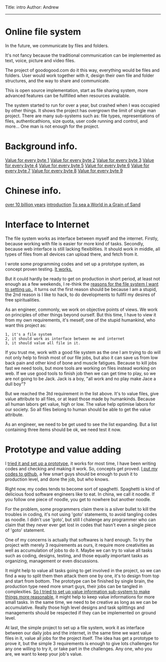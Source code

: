 Title: intro
Author: Andrew


<hr />

# Online file system

In the future, we communicate by files and folders.

It's not fancy because
the traditional communication can be implemented as text, voice,
picture and video files.

The project of goodogood.com do it this way, everything would be files and
folders. User would work together with it, design their own file and folder
structures, and the way to share and communicate.

This is open source implementation, start as file sharing system,
more advanced features can be fullfilled when resources available.

The system started to run for over a year, but crashed when I was 
occupied by other things. It shows the project has overgrown the
limit of single man project. There are many sub-systems such as: file
types, representations of files, authenticathions, size quota, user code
running and control, and more...
One man is not enough for the project.


# Background info.


[Value for every byte 1](/md/md.files/byte-value.md.html)
[Value for every byte 2](/md/md.files/clean-claim.md.html)
[Value for every byte 3](/md/md.files/code-value.md.html)
[Value for every byte 4](/md/md.files/intro.md.html)
[Value for every byte 5](/md/md.files/negative.md.html)
[Value for every byte 6](/md/md.files/reasons.md.html)
[Value for every byte 7](/md/md.files/start.md.html)
[Value for every byte 8](/md/md.files/test24.md.html)
[Value for every byte 9](/md/md.files/value.md.html)


# Chinese info.


[over 10 billion years](/md/md.files/137.md.html)
[introduction](/md/md.files/cn/intro.md.html)
[To sea a World in a Grain of Sand](/md/md.files/cn/sand.markdown.html)



# Interface to Internet

The file system works as interface between myself and the
internet.  Firstly, because working with file is easier for more kind of
tasks.  Secondly, because web interface is still lacking flexiblities.  It
should work in middle, all types of files from all devices can upload there,
and fetch from it.

I wrote some programming codes and set up a prototype system, as concept
proven testing.  [It works.](http://www.goodogood.me)

But it could hardly be ready to get on production in short period, at
least not enough as a few weekends, I re-think the [reasons for the file
system I want to setting up.](./reason.md), it turns out the first reason
should be because I am a stupid, the 2nd reason is I like to hack, to do
developments to fullfil my desires of free spiritualities.

As an engineer, commonly, we work on objective points of views.  We work on
principles of other things beyond ourself.  But this time, I have to view it
from my own requirements, it's meself, one of the stupid humankind, who want
this project as:

    1, it's a file system
    2, it should work as interface between me and internet
    3, it should value all file in it.

If you trust me, work with a good file system as the one I am trying to do
will not only help to finish most of our file jobs, but also it can save us
from low back pain and other kind of bone and muscle fatigues.  Because to
kill jobs fast we need tools, but more tools are working on files instead
working on web.  If we use good tools to finish job then we can get time to
play, so we are not going to be Jack.  Jack is a boy, "all work and no
play make Jace a dull boy"?

But we reached the 3td requirement in the list above.  It's to
value files, give value attribute to all files, or at least those made by
humankinds.  Because all human labors get value, high or low.  The value help
optimise labors for our society.  So all files belong to human should be able
to get the value attribute.

As an engineer, we need to be get used to see the list expanding.  But a list
containing three items should be ok, we need test it now.


# Prototype and value adding

I [tried it and set up a prototype](http://www.goodogood.me/), it works for
most time,  I have been writing codes and checking and making it work.  So,
concepts get proved.  [I put my codes to
github](https://github.com/goodagood/gg.git), a few smart guys should be
enough to push it to production level, and done the job, but who knows.

Right now, my codes tends to become sort of spaghetti.  Spaghetti is kind of
delicious food software engineers like to eat.  In china, we call it noodle.
If you follow one piece of noodle, you get to nowhere but another noodle.

For the problem, some programmers claim there is a silver bullet to kill the
troubles in coding, it's not using 'goto' statements, to avoid tangling codes
as noodle.  I didn't use 'goto', but still I chalenge any programmer who can
claim that they never ever get lost in codes that hasn't even a single piece
of 'goto' statement.

One of my concerns is actually that softwares is hard enough.  To try the
project with merely 3 requirements as ours, it require more creativities as
well as accumulation of jobs to do it.  Maybe we can try to value all tasks
such as coding, designs, testing, and those equally important tasks as
organizing, management or even discussions.

It might help to value all tasks going to get involved in the project, so we
can find a way to split them then attack them one by one, it's to design from
top and start from bottom.  The prototype can be finished by single brain, the
production type need more smart guys, their jobs can be tangled in
complexities.  [So I tried to set up value information sub-system to make
things more reasonable](./byte-value.md), it might help to keep value
informations for more small tasks.  In the same time, we need to be creative
as long as we can be accumulative.  Really those high level designs and task
splittings and managements should be respected if they can be implemented on
ground level.

At last, the simple project to set up a file system, work it as interface
between our daily jobs and the internet, in the same time we want value files
in it, value all jobs for the project itself.  The idea has get a prototype to
prove it, but the simple 3 requirements is enough to give lots challenges for
any one willing to try it, or take part in the challenges.  Any one, who you
are, we want to keep your job's value.


<!--
2015 1223 14:04pm
vim: set ft=markdown tw=78:
-->
